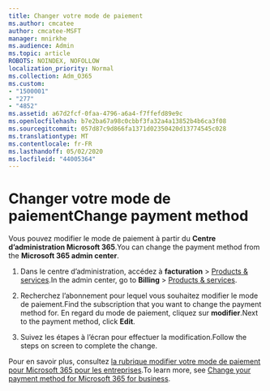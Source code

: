 ```yaml
---
title: Changer votre mode de paiement
ms.author: cmcatee
author: cmcatee-MSFT
manager: mnirkhe
ms.audience: Admin
ms.topic: article
ROBOTS: NOINDEX, NOFOLLOW
localization_priority: Normal
ms.collection: Adm_O365
ms.custom:
- "1500001"
- "277"
- "4852"
ms.assetid: a67d2fcf-0faa-4796-a6a4-f7ffefd89e9c
ms.openlocfilehash: b7e2ba67a98c0cbbf3fa32a4a13852b4b6ca3f08
ms.sourcegitcommit: 057d87c9d866fa1371d02350420d13774545c028
ms.translationtype: MT
ms.contentlocale: fr-FR
ms.lasthandoff: 05/02/2020
ms.locfileid: "44005364"
---
```

# <a name="change-payment-method"></a><span data-ttu-id="6c040-102">Changer votre mode de paiement</span><span class="sxs-lookup"><span data-stu-id="6c040-102">Change payment method</span></span>

<span data-ttu-id="6c040-103">Vous pouvez modifier le mode de paiement à partir du **Centre d’administration Microsoft 365**.</span><span class="sxs-lookup"><span data-stu-id="6c040-103">You can change the payment method from the **Microsoft 365 admin center**.</span></span>
  
1. <span data-ttu-id="6c040-104">Dans le centre d’administration, accédez à **facturation** \> [Products & services](https://go.microsoft.com/fwlink/p/?linkid=842054).</span><span class="sxs-lookup"><span data-stu-id="6c040-104">In the admin center, go to **Billing** \> [Products & services](https://go.microsoft.com/fwlink/p/?linkid=842054).</span></span>

2. <span data-ttu-id="6c040-105">Recherchez l’abonnement pour lequel vous souhaitez modifier le mode de paiement.</span><span class="sxs-lookup"><span data-stu-id="6c040-105">Find the subscription that you want to change the payment method for.</span></span> <span data-ttu-id="6c040-106">En regard du mode de paiement, cliquez sur **modifier**.</span><span class="sxs-lookup"><span data-stu-id="6c040-106">Next to the payment method, click **Edit**.</span></span>

3. <span data-ttu-id="6c040-107">Suivez les étapes à l’écran pour effectuer la modification.</span><span class="sxs-lookup"><span data-stu-id="6c040-107">Follow the steps on screen to complete the change.</span></span>

<span data-ttu-id="6c040-108">Pour en savoir plus, consultez [la rubrique modifier votre mode de paiement pour Microsoft 365 pour les entreprises](https://docs.microsoft.com/office365/admin/subscriptions-and-billing/change-payment-method).</span><span class="sxs-lookup"><span data-stu-id="6c040-108">To learn more, see [Change your payment method for Microsoft 365 for business](https://docs.microsoft.com/office365/admin/subscriptions-and-billing/change-payment-method).</span></span>
